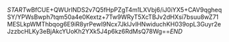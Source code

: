 $START$wBfCUE+QWUrINDS2v7Q5fHpPZgT4m1LXVbj6/iJ0iYX5+CAV9qgheqSY/YPWsBwph7tqm50a4e0Kextz+7Tw9WRyT5XcTBJv2dHXsi7bsuu8wZ71MESLkpWMThbqog6E9iR8yrPewI9Ncx7JklJvIHNwiduchKH039opL3Guyr2eJzzbcHLKy3eBjAkcYUoKh2YXk5J4p6kz6RdMsQ78Wg==$END$